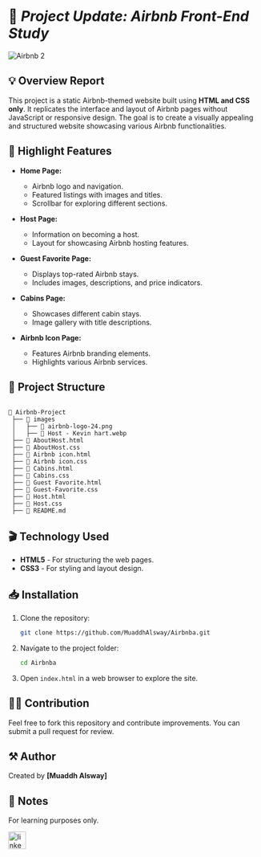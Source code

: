 #  🚀 *Project Update: Airbnb Front-End Study*
![Airbnb 2](https://github.com/user-attachments/assets/2b6d084b-43c7-4b82-8c36-79d2ada51979)


## 💡 Overview Report

This project is a static Airbnb-themed website built using **HTML and CSS only**. It replicates the interface and layout of Airbnb pages without JavaScript or responsive design. The goal is to create a visually appealing and structured website showcasing various Airbnb functionalities.

## 🔶 Highlight Features

- **Home Page:**

  - Airbnb logo and navigation.
  - Featured listings with images and titles.
  - Scrollbar for exploring different sections.

- **Host Page:**

  - Information on becoming a host.
  - Layout for showcasing Airbnb hosting features.

- **Guest Favorite Page:**

  - Displays top-rated Airbnb stays.
  - Includes images, descriptions, and price indicators.

- **Cabins Page:**

  - Showcases different cabin stays.
  - Image gallery with title descriptions.

- **Airbnb Icon Page:**

  - Features Airbnb branding elements.
  - Highlights various Airbnb services.

## 📂 Project Structure  

```

📂 Airbnb-Project
 ├── 📁 images
 │   ├── 📄 airbnb-logo-24.png
 │   ├── 📄 Host - Kevin hart.webp
 ├── 📄 AboutHost.html
 ├── 📄 AboutHost.css
 ├── 📄 Airbnb icon.html
 ├── 📄 Airbnb icon.css
 ├── 📄 Cabins.html
 ├── 📄 Cabins.css
 ├── 📄 Guest Favorite.html
 ├── 📄 Guest-Favorite.css
 ├── 📄 Host.html
 ├── 📄 Host.css
 ├── 📄 README.md

```

## 🎬 Technology Used

- **HTML5** - For structuring the web pages.
- **CSS3** - For styling and layout design.

## 📥 Installation

1. Clone the repository:
   ```sh
   git clone https://github.com/MuaddhAlsway/Airbnba.git
   ```
2. Navigate to the project folder:
   ```sh
   cd Airbnba
   ```
3. Open `index.html` in a web browser to explore the site.

## 🧑‍💻 Contribution

Feel free to fork this repository and contribute improvements. You can submit a pull request for review.

## ⚒️ Author
Created by **[Muaddh Alsway]**

## 📜 Notes

For learning purposes only.

<a href="https://www.linkedin.com/posts/muaddh-alsway_webdevelopment-html-css-activity-7202544422658449408-BvH0?utm_source=share&utm_medium=member_desktop&rcm=ACoAADejAqQBo4IKkDbZQ2uIFfqpjS0OHOJntq8"  target="_blank" >
    <img src="https://img.shields.io/static/v1?message=LinkedIn&logo=linkedin&label=&color=0077B5&logoColor=white&labelColor=&style=for-the-badge" height="35" alt="linkedin logo"  />
  </a>
